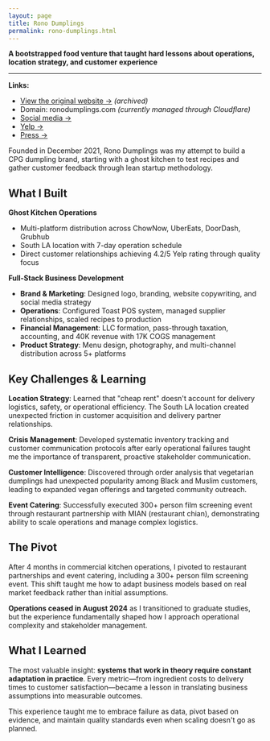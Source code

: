 ```yaml
---
layout: page
title: Rono Dumplings
permalink: rono-dumplings.html
---
```



**A bootstrapped food venture that taught hard lessons about operations, location strategy, and customer experience**

---

**Links:**
- [View the original website →](https://ronoxia.wixsite.com/rono-dumplings) *(archived)*
- Domain: ronodumplings.com *(currently managed through Cloudflare)*
- [Social media →](https://www.instagram.com/ronodumplings/)
- [Yelp →](https://www.yelp.com/biz/rono-dumplings-los-angeles)
- [Press →](https://loveandautism.com/an-evening-with-ezra-menu/)

Founded in December 2021, Rono Dumplings was my attempt to build a CPG dumpling brand, starting with a ghost kitchen to test recipes and gather customer feedback through lean startup methodology.

## What I Built

**Ghost Kitchen Operations**
- Multi-platform distribution across ChowNow, UberEats, DoorDash, Grubhub
- South LA location with 7-day operation schedule
- Direct customer relationships achieving 4.2/5 Yelp rating through quality focus

**Full-Stack Business Development**
- **Brand & Marketing**: Designed logo, branding, website copywriting, and social media strategy
- **Operations**: Configured Toast POS system, managed supplier relationships, scaled recipes to production
- **Financial Management**: LLC formation, pass-through taxation, accounting, and 40K revenue with 17K COGS management
- **Product Strategy**: Menu design, photography, and multi-channel distribution across 5+ platforms

## Key Challenges & Learning

**Location Strategy**: Learned that "cheap rent" doesn't account for delivery logistics, safety, or operational efficiency. The South LA location created unexpected friction in customer acquisition and delivery partner relationships.

**Crisis Management**: Developed systematic inventory tracking and customer communication protocols after early operational failures taught me the importance of transparent, proactive stakeholder communication.

**Customer Intelligence**: Discovered through order analysis that vegetarian dumplings had unexpected popularity among Black and Muslim customers, leading to expanded vegan offerings and targeted community outreach.

**Event Catering**: Successfully executed 300+ person film screening event through restaurant partnership with MIAN (restaurant chian), demonstrating ability to scale operations and manage complex logistics.

## The Pivot

After 4 months in commercial kitchen operations, I pivoted to restaurant partnerships and event catering, including a 300+ person film screening event. This shift taught me how to adapt business models based on real market feedback rather than initial assumptions.

**Operations ceased in August 2024** as I transitioned to graduate studies, but the experience fundamentally shaped how I approach operational complexity and stakeholder management.

## What I Learned

The most valuable insight: **systems that work in theory require constant adaptation in practice**. Every metric—from ingredient costs to delivery times to customer satisfaction—became a lesson in translating business assumptions into measurable outcomes.

This experience taught me to embrace failure as data, pivot based on evidence, and maintain quality standards even when scaling doesn't go as planned.


